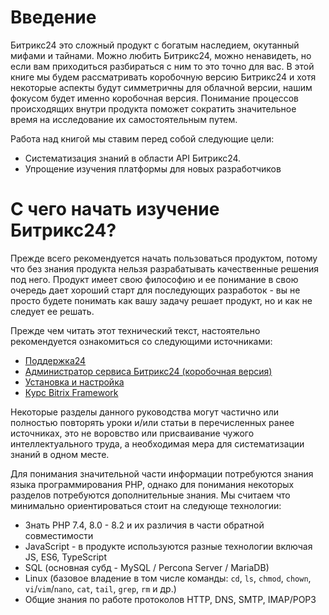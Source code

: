# Введение

Битрикс24 это сложный продукт с богатым наследием, окутанный мифами и тайнами. Можно любить Битрикс24, можно ненавидеть, но если вам приходиться разбираться с ним то это точно для вас. В этой книге мы будем рассматривать коробочную версию Битрикс24 и хотя некоторые аспекты будут симметричны для облачной версии, нашим фокусом будет именно коробочная версия. Понимание процессов происходящих внутри продукта поможет сократить значительное время на исследование их самостоятельным путем.

Работа над книгой мы ставим перед собой следующие цели:

* Систематизация знаний в области API Битрикс24.
* Упрощение изучения платформы для новых разработчиков

# С чего начать изучение Битрикс24?

Прежде всего рекомендуется начать пользоваться продуктом, потому что без знания продукта нельзя разрабатывать качественные решения под него. Продукт имеет свою философию и ее понимание в свою очередь дает хороший старт для последующих разработок - вы не просто будете понимать как вашу задачу решает продукт, но и как не следует ее решать.

Прежде чем читать этот технический текст, настоятельно рекомендуется ознакомиться со следующими источниками:

* [Поддержка24](https://helpdesk.bitrix24.ru/)
* [Администратор сервиса Битрикс24 (коробочная версия)](https://dev.1c-bitrix.ru/learning/course/index.php?COURSE_ID=48)
* [Установка и настройка](https://dev.1c-bitrix.ru/learning/course/index.php?COURSE_ID=135&INDEX=Y)
* [Курс Bitrix Framework](https://dev.1c-bitrix.ru/learning/course/?COURSE_ID=43&INDEX=Y)

Некоторые разделы данного руководства могут частично или полностью повторять уроки и/или статьи в перечисленных ранее источниках, это не воровство или присваивание чужого интеллектуального труда, а необходимая мера для систематизации знаний в одном месте.

Для понимания значительной части информации потребуются знания языка программирования PHP, однако для понимания некоторых разделов потребуются дополнительные знания. Мы считаем что минимально ориентироваться стоит на следующе технологии:

* Знать PHP 7.4, 8.0 - 8.2 и их различия в части обратной совместимости
* JavaScript - в продукте используются разные технологии включая JS, ES6, TypeScript
* SQL (основная субд - MySQL / Percona Server / MariaDB)
* Linux (базовое владение в том числе команды: `cd`, `ls`, `chmod`, `chown`, `vi`/`vim`/`nano`, `cat`, `tail`, `grep`, `rm` и др.)
* Общие знания по работе протоколов HTTP, DNS, SMTP, IMAP/POP3